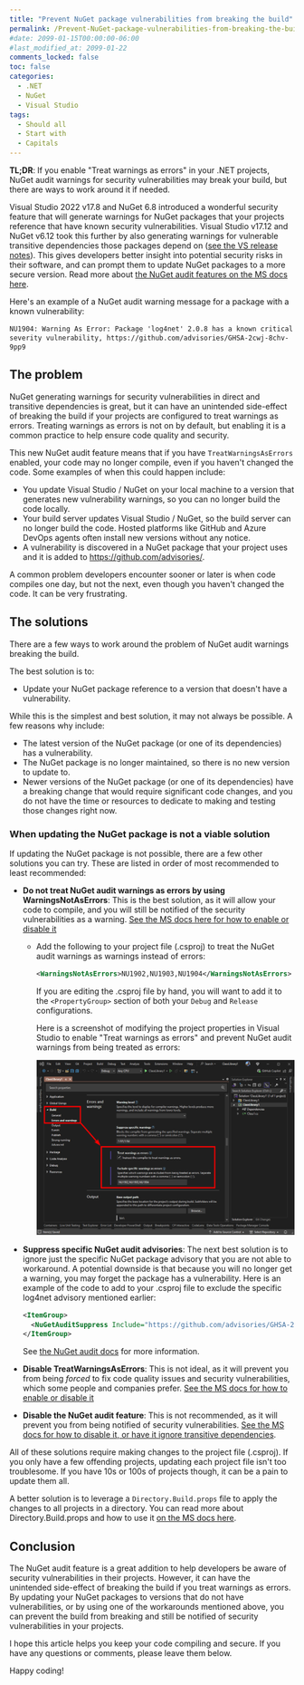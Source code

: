 ```yaml
---
title: "Prevent NuGet package vulnerabilities from breaking the build"
permalink: /Prevent-NuGet-package-vulnerabilities-from-breaking-the-build/
#date: 2099-01-15T00:00:00-06:00
#last_modified_at: 2099-01-22
comments_locked: false
toc: false
categories:
  - .NET
  - NuGet
  - Visual Studio
tags:
  - Should all
  - Start with
  - Capitals
---
```


__TL;DR__: If you enable "Treat warnings as errors" in your .NET projects, NuGet audit warnings for security vulnerabilities may break your build, but there are ways to work around it if needed.

Visual Studio 2022 v17.8 and NuGet 6.8 introduced a wonderful security feature that will generate warnings for NuGet packages that your projects reference that have known security vulnerabilities.
Visual Studio v17.12 and NuGet v6.12 took this further by also generating warnings for vulnerable transitive dependencies those packages depend on ([see the VS release notes](https://learn.microsoft.com/en-us/visualstudio/releases/2022/release-notes#net)).
This gives developers better insight into potential security risks in their software, and can prompt them to update NuGet packages to a more secure version.
Read more about [the NuGet audit features on the MS docs here](https://learn.microsoft.com/en-us/nuget/concepts/auditing-packages).

Here's an example of a NuGet audit warning message for a package with a known vulnerability:

```text
NU1904: Warning As Error: Package 'log4net' 2.0.8 has a known critical severity vulnerability, https://github.com/advisories/GHSA-2cwj-8chv-9pp9
```

## The problem

NuGet generating warnings for security vulnerabilities in direct and transitive dependencies is great, but it can have an unintended side-effect of breaking the build if your projects are configured to treat warnings as errors.
Treating warnings as errors is not on by default, but enabling it is a common practice to help ensure code quality and security.

This new NuGet audit feature means that if you have `TreatWarningsAsErrors` enabled, your code may no longer compile, even if you haven't changed the code.
Some examples of when this could happen include:

- You update Visual Studio / NuGet on your local machine to a version that generates new vulnerability warnings, so you can no longer build the code locally.
- Your build server updates Visual Studio / NuGet, so the build server can no longer build the code.
  Hosted platforms like GitHub and Azure DevOps agents often install new versions without any notice.
- A vulnerability is discovered in a NuGet package that your project uses and it is added to <https://github.com/advisories/>.

A common problem developers encounter sooner or later is when code compiles one day, but not the next, even though you haven't changed the code.
It can be very frustrating.

## The solutions

There are a few ways to work around the problem of NuGet audit warnings breaking the build.

The best solution is to:

- Update your NuGet package reference to a version that doesn't have a vulnerability.

While this is the simplest and best solution, it may not always be possible.
A few reasons why include:

- The latest version of the NuGet package (or one of its dependencies) has a vulnerability.
- The NuGet package is no longer maintained, so there is no new version to update to.
- Newer versions of the NuGet package (or one of its dependencies) have a breaking change that would require significant code changes, and you do not have the time or resources to dedicate to making and testing those changes right now.

### When updating the NuGet package is not a viable solution

If updating the NuGet package is not possible, there are a few other solutions you can try.
These are listed in order of most recommended to least recommended:

- __Do not treat NuGet audit warnings as errors by using WarningsNotAsErrors__: This is the best solution, as it will allow your code to compile, and you will still be notified of the security vulnerabilities as a warning.
  [See the MS docs here for how to enable or disable it](https://learn.microsoft.com/en-us/dotnet/csharp/language-reference/compiler-options/errors-warnings#warningsaserrors-and-warningsnotaserrors)
  - Add the following to your project file (.csproj) to treat the NuGet audit warnings as warnings instead of errors:

    ```xml
    <WarningsNotAsErrors>NU1902,NU1903,NU1904</WarningsNotAsErrors>
    ```

    If you are editing the .csproj file by hand, you will want to add it to the `<PropertyGroup>` section of both your `Debug` and `Release` configurations.

    Here is a screenshot of modifying the project properties in Visual Studio to enable "Treat warnings as errors" and prevent NuGet audit warnings from being treated as errors:

    ![Screenshot of modifying the .csproj file in Visual Studio](/assets/Posts/2024-11-16-Prevent-NuGet-package-vulnerabilities-from-breaking-the-build/enable-treat-warnings-as-errors-and-ignore-nuget-audit-warnings-in-visual-studio.png)

- __Suppress specific NuGet audit advisories__: The next best solution is to ignore just the specific NuGet package advisory that you are not able to workaround.
  A potential downside is that because you will no longer get a warning, you may forget the package has a vulnerability.
  Here is an example of the code to add to your .csproj file to exclude the specific log4net advisory mentioned earlier:

  ```xml
  <ItemGroup>
    <NuGetAuditSuppress Include="https://github.com/advisories/GHSA-2cwj-8chv-9pp9" />
  </ItemGroup>
  ```

  See [the NuGet audit docs](https://learn.microsoft.com/en-us/nuget/concepts/auditing-packages#excluding-advisories) for more information.

- __Disable TreatWarningsAsErrors__: This is not ideal, as it will prevent you from being _forced_ to fix code quality issues and security vulnerabilities, which some people and companies prefer.
  [See the MS docs for how to enable or disable it](https://learn.microsoft.com/en-us/dotnet/csharp/language-reference/compiler-options/errors-warnings#treatwarningsaserrors)
- __Disable the NuGet audit feature__: This is not recommended, as it will prevent you from being notified of security vulnerabilities.
  [See the MS docs for how to disable it, or have it ignore transitive dependencies](https://learn.microsoft.com/en-us/nuget/concepts/auditing-packages#configuring-nuget-audit).

All of these solutions require making changes to the project file (.csproj).
If you only have a few offending projects, updating each project file isn't too troublesome.
If you have 10s or 100s of projects though, it can be a pain to update them all.

A better solution is to leverage a `Directory.Build.props` file to apply the changes to all projects in a directory.
You can read more about Directory.Build.props and how to use it [on the MS docs here](https://learn.microsoft.com/en-us/visualstudio/msbuild/customize-by-directory).

## Conclusion

The NuGet audit feature is a great addition to help developers be aware of security vulnerabilities in their projects.
However, it can have the unintended side-effect of breaking the build if you treat warnings as errors.
By updating your NuGet packages to versions that do not have vulnerabilities, or by using one of the workarounds mentioned above, you can prevent the build from breaking and still be notified of security vulnerabilities in your projects.

I hope this article helps you keep your code compiling and secure.
If you have any questions or comments, please leave them below.

Happy coding!
